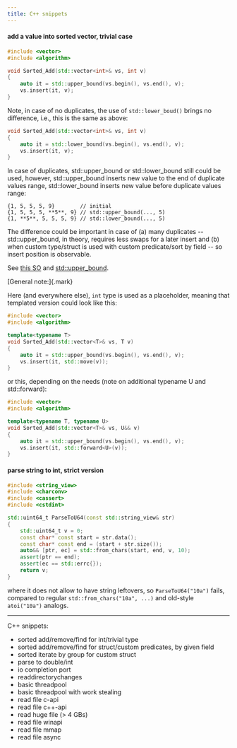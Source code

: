 ```yaml
---
title: C++ snippets
---
```


#### add a value into sorted vector, trivial case

```cpp {.numberLines}
#include <vector>
#include <algorithm>

void Sorted_Add(std::vector<int>& vs, int v)
{
    auto it = std::upper_bound(vs.begin(), vs.end(), v);
    vs.insert(it, v);
}
```

Note, in case of no duplicates, the use of `std::lower_boud()` brings no difference,
i.e., this is the same as above:

```cpp {.numberLines}
void Sorted_Add(std::vector<int>& vs, int v)
{
    auto it = std::lower_bound(vs.begin(), vs.end(), v);
    vs.insert(it, v);
}
```

In case of duplicates, std::upper_bound or std::lower_bound still could be used,
however, std::upper_bound inserts new value to the end of duplicate values range,
std::lower_bound inserts new value before duplicate values range:

``` {.numberLines}
{1, 5, 5, 5, 9}        // initial
{1, 5, 5, 5, **5**, 9} // std::upper_bound(..., 5)
{1, **5**, 5, 5, 5, 9} // std::lower_bound(..., 5)
```

The difference could be important in case of (a) many duplicates --
std::upper_bound, in theory, requires less swaps for a later insert and (b) when
custom type/struct is used with custom predicate/sort by field -- so insert
position is observable.

See [this SO](https://stackoverflow.com/a/25524075) and [std::upper_bound](https://en.cppreference.com/w/cpp/algorithm/upper_bound).

[General note:]{.mark}

Here (and everywhere else), `int` type is used as a placeholder, meaning that
templated version could look like this:

```cpp {.numberLines}
#include <vector>
#include <algorithm>

template<typename T>
void Sorted_Add(std::vector<T>& vs, T v)
{
	auto it = std::upper_bound(vs.begin(), vs.end(), v);
	vs.insert(it, std::move(v));
}
```

or this, depending on the needs (note on additional typename U and std::forward):

```cpp {.numberLines}
#include <vector>
#include <algorithm>

template<typename T, typename U>
void Sorted_Add(std::vector<T>& vs, U&& v)
{
	auto it = std::upper_bound(vs.begin(), vs.end(), v);
	vs.insert(it, std::forward<U>(v));
}
```

#### parse string to int, strict version

```cpp {.numberLines}
#include <string_view>
#include <charconv>
#include <cassert>
#include <cstdint>

std::uint64_t ParseToU64(const std::string_view& str)
{
	std::uint64_t v = 0;
	const char* const start = str.data();
	const char* const end = (start + str.size());
	auto&& [ptr, ec] = std::from_chars(start, end, v, 10);
	assert(ptr == end);
	assert(ec == std::errc{});
	return v;
}
```

where it does not allow to have string leftovers, so `ParseToU64("10a")` fails,
compared to regular `std::from_chars("10a", ...)` and old-style `atoi("10a")`
analogs.

-----------------------------------------------------------

C++ snippets:

 * sorted add/remove/find for int/trivial type
 * sorted add/remove/find for struct/custom predicates, by given field
 * sorted iterate by group for custom struct
 * parse to double/int
 * io completion port
 * readdirectorychanges
 * basic threadpool
 * basic threadpool with work stealing
 * read file c-api
 * read file c++-api
 * read huge file (> 4 GBs)
 * read file winapi
 * read file mmap
 * read file async
